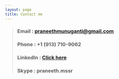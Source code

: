 ```yaml
---
layout: page
title: Contact me
---
```


> ### Email : praneethmunuganti@gmail.com
> ### Phone : +1 (913) 710-9062
> ### LinkedIn : <a href="https://www.linkedin.com/in/praneethmunuganti" target="_blank">Click here</a>
> ### Skype : praneeth.mssr 
